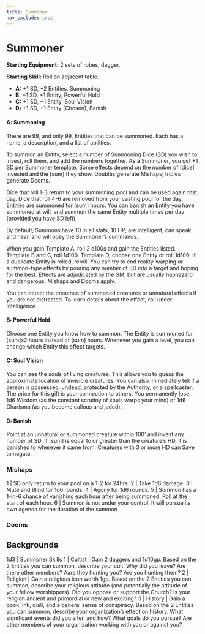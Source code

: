 ```yaml
---
title: Summoner
nav_exclude: true
---
```


# Summoner

**Starting Equipment:** 2 sets of robes, dagger.

**Starting Skill:** Roll on adjacent table.

- **A:** +1 SD, +2 Entities, Summoning
- **B:** +1 SD, +1 Entity, Powerful Hold
- **C:** +1 SD, +1 Entity, Soul Vision
- **D:** +1 SD, +1 Entity (Chosen), Banish

#### A: Summoning

There are 99, and only 99, Entities that can be summoned. Each
has a name, a description, and a list of abilities.

To summon an Entity, select a number of Summoning Dice (SD)
you wish to invest, roll them, and add the numbers together. As a
Summoner, you get +1 SD per Summoner template. Some
effects depend on the number of [dice] invested and the [sum]
they show. Doubles generate Mishaps; triples generate Dooms.

Dice that roll 1-3 return to your summoning pool and can be
used again that day. Dice that roll 4-6 are removed from your
casting pool for the day. Entities are summoned for [sum] hours.
You can banish an Entity you have summoned at will, and
summon the same Entity multiple times per day (provided you
have SD left).

By default, Summons have 10 in all stats, 10 HP, are intelligent,
can speak and hear, and will obey the Summoner’s commands.

When you gain Template A, roll 2 d100s and gain the Entities
listed. Template B and C, roll 1d100. Template D, choose one
Entity or roll 1d100. If a duplicate Entity is rolled, reroll.
You can try to end reality-warping or summon-type effects by
pouring any number of SD into a target and hoping for the best.
Effects are adjudicated by the GM, but are usually haphazard
and dangerous. Mishaps and Dooms apply.

You can detect the presence of summoned creatures or
unnatural effects if you are not distracted. To learn details about
the effect, roll under Intelligence.

#### B: Powerful Hold

Choose one Entity you know how to summon. The Entity is
summoned for [sum]x2 hours instead of [sum] hours. Whenever
you gain a level, you can change which Entity this effect targets.

#### C: Soul Vision

You can see the souls of living creatures. This allows you to
guess the approximate location of invisible creatures. You can
also immediately tell if a person is possessed, undead, protected
by the Authority, or a spellcaster. The price for this gift is your
connection to others. You permanently lose 1d6 Wisdom (as the
constant scrutiny of souls warps your mind) or 1d6 Charisma (as
you become callous and jaded).

#### D: Banish

Point at an unnatural or summoned creature within 100’ and
invest any number of SD. If [sum] is equal to or greater than the
creature’s HD, it is banished to wherever it came from.
Creatures with 3 or more HD can Save to negate.

### Mishaps

1 | SD only return to your pool on a 1-2 for 24hrs.
2 | Take 1d6 damage.
3 | Mute and Blind for 1d6 rounds.
4 | Agony for 1d6 rounds.
5 | Summon has a 1-in-6 chance of vanishing each hour after being summoned. Roll at the start of each hour.
6 | Summon is not under your control. It will pursue its own agenda for the duration of the summon

### Dooms

## Backgrounds

1d3 | Summoner Skills
1 | Cultist | Gain 2 daggers and 1d10gp. Based on the 2 Entities you can summon, describe your cult. Why did you leave? Are there other members? Aare they hunting you? Are you hunting them?
2 | Religion | Gain a religious icon worth 1gp. Based on the 2 Entities you can summon, describe your religious attitude (and potentially the attitude of your fellow worshippers). Did you oppose or support the Church? Is your religion ancient and primordial or new and exciting?
3 | History | Gain a book, ink, quill, and a general sense of conspiracy. Based on the 2 Entities you can summon, describe your organization’s effect on history. What significant events did you alter, and how? What goals do you pursue? Are other members of your organization working with you or against you?
